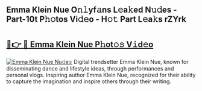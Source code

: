 ## Emma Klein Nue O𝚗𝚕yf𝚊ns L𝚎a𝚔ed N𝚞𝚍es - Part-10t P𝚑𝚘tos Vi𝚍𝚎o - H𝚘𝚝 Part L𝚎a𝚔s rZYrk

# <h2><a href="http://kfbtv5k.oniu.top/?m=Emma+Klein+Nue">🔗👉 🔴 Emma Klein Nue P𝚑ot𝚘𝚜 V𝚒d𝚎o</a></h2>

[![Emma Klein Nue Nu𝚍e𝚜](https://i.imgur.com/0qMVB7G.gif)](http://kfbtv5k.oniu.top/?m=Emma+Klein+Nue)
Digital trendsetter Emma Klein Nue, known for disseminating dance and lifestyle ideas, through performances and personal vlogs. Inspiring author Emma Klein Nue, recognized for their ability to capture the imagination and inspire others through their writing.  
